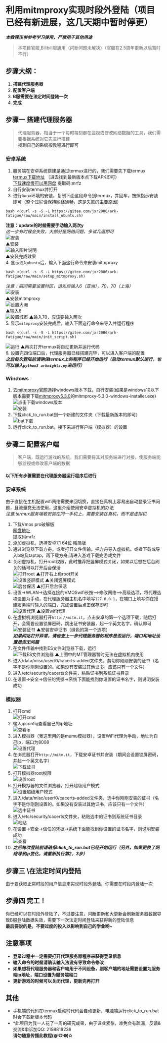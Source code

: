# 利用mitmproxy实现时段外登陆（项目已经有新进展，这几天期中暂时停更）
***本教程仅供参考学习使用，严禁用于其他用途***
> 本项目官服,Bilibili服通用（闪断问题未解决）（官服在2.5周年更新以后暂时不行）
## 步骤大纲：
1. **搭建代理服务器**
2. **配置客户端**
3. **B服需要在法定时间登陆一次**
4. **完成**
## 步骤一 搭建代理服务器
> 代理服务器，相当于一个每时每刻都在监视或修改网络数据的工具，我们需要根据系统对它先进行搭建  
**找到自己的系统按教程进行即可**
### 安卓系统
1. 服务端在安卓系统搭建是通过termux进行的，我们需要先下载termux  
[termux下载地址](https://f-droid.org/packages/com.termux/)
（进去找到最新版本点下载APK即可）  
[下载速度慢可以用网盘](https://pan.baidu.com/s/1L3P_Uq-1zngROkQYrXICuQ)
提取码:mrfz  
2. 自行安装termux并打开  
3. 进行liunx环境的安装，复制下面这段命令到termux，并回车，按照指示安装即可（整个过程请保持网络通畅，这是失败的主要原因）  
```
bash <(curl -s -S -L https://gitee.com/jxr2006/ark-fatigue/raw/main/install_ubuntu.sh)
```  
**注意：update的时候需要手动输入两次y**  
*这一步有时候会失败，大部分是网络问题，多试几遍即可*  
![安装](https://images.gitee.com/uploads/images/2021/1029/150552_e616577b_7638561.png "Screenshot_20211029-130639.png")  
▲安装  
![输入图片说明](https://images.gitee.com/uploads/images/2021/1029/151352_a8987044_7638561.png "Screenshot_20211029-130954.png")  
▲安装完成效果  
4. 显示`进入ubuntu`后，输入下面这行命令来安装mitmproxy
```
bash <(curl -s -S -L https://gitee.com/jxr2006/ark-fatigue/raw/main/setup_mitmproxy.sh)
```  
*注意：期间需要设置时区，请先后输入6（亚洲），70，70（上海）*  
![安装](https://images.gitee.com/uploads/images/2021/1029/150845_6a3ea038_7638561.png "Screenshot_20211029-131025.png")  
▲安装mitmproxy  
![设置大洲](https://images.gitee.com/uploads/images/2021/1029/150922_8390d541_7638561.png "Screenshot_20211028-180953.png")  
▲输入6  
![设置城市](https://images.gitee.com/uploads/images/2021/1029/150954_21fd196b_7638561.png "Screenshot_20211029-131316.png")
▲输入70，应该要输入两次  
5. 显示`mitmproxy`安装完成后，输入下面这行命令来导入并运行程序  
```
bash <(curl -s -S -L https://gitee.com/jxr2006/ark-fatigue/raw/main/init_script.sh)
```
![运行](https://images.gitee.com/uploads/images/2021/1029/152114_41ac3f3a_7638561.png "Screenshot_20211029-130149.png")
▲再次打开termux将自动更新并运行代码  
6. 设置完四位端口后，代理服务器已经搭建完毕，可以进入客户端的配置  
***之后每次登陆前请确保termux上的程序已经开始运行（启动termux默认运行，也可以输入`python3 arknights.py`来运行）***
### Windows
1. 去[mitmproxy官网](https://mitmproxy.org/#mitmproxy)选择windows版本下载，自行安装(如果是windows10以下版本需要下载[mitmproxy5.3.0](https://mitmproxy.org/downloads/)的mitmproxy-5.3.0-windows-installer.exe)  
![点击下载windows版本](https://images.gitee.com/uploads/images/2021/1023/174442_e05b8115_7638561.png "8%XI4@WA652P]RL{[LX67]7.png")  
![安装](https://images.gitee.com/uploads/images/2021/1023/174603_4fddf567_7638561.png "K{[0DZ1$H2RBA]24$5C48KU.png")  
2. 下载click_to_run.bat到一个新建的文件夹（下载最新版本的即可）  
![bat下载](https://images.gitee.com/uploads/images/2021/1031/183618_46bdefdc_7638561.png "3GS8R}@%6[~M@8}4`NY)F56.png")  
3. 运行click_to_run.bat，接下来进行客户端（模拟器）的设置  
## 步骤二 配置客户端
> 客户端，既运行游戏的系统，我们需要将其对服务端进行对接，使服务端能够监视或修改客户端的数据  
#### 以下所有步骤需要在代理服务器运行程序后进行
### 安卓系统
由于直接在主机配置wifi网络需要来回切换，直接在真机上容易出自动登录证书问题，且流量党无法使用，这里介绍使用安卓虚拟机的办法  
*注意:termux服务端若安装在同一手机上，需要安装在真机，而不是虚拟机*  
1. 下载Vmos pro破解版  
[网盘地址](https://pan.baidu.com/s/1MIis1SuL_Yvhm2bbj2jQLQ)  
提取码mrfz  
2. 添加虚拟机，选择安卓7.1 64位 精简版  
3. 通过浏览器下载方舟，或者打开文件传输，把方舟导入虚拟机，或者下载或导入b站及taptap，再下载方舟;请进入游戏下载完游戏文件  
4. 关闭虚拟机，打开root权限，此时推荐把竖屏模式关闭，如果以后想在后台刷关的话可以打开后台保活  
![打开root](https://images.gitee.com/uploads/images/2021/1029/235430_edafce17_7638561.png "Screenshot_20211029-234106.png")
▲打开右上角root开关  
![设置竖屏模式](https://images.gitee.com/uploads/images/2021/1029/235618_94df6e0b_7638561.png "Screenshot_20211029-234321.png")
▲关闭竖屏模式  
![后台保活](https://images.gitee.com/uploads/images/2021/1029/235647_3ea354bf_7638561.png "Screenshot_20211029-235607.png")
▲打开后台保活  
5. 设置->WLAN->选择连接的VMOSwifi长按–>修改网络–>高级选项，将代理选项设置为手动，在代理服务器主机名中填写`127.0.0.1`，在端口上填写你在搭建服务端时输入的端口，完成设置后点击保存即可  
![设置代理](https://images.gitee.com/uploads/images/2021/1029/235926_5eb1b7b9_7638561.png "Screenshot_20211029-234219.png")
▲设置wifi代理  
6. 在虚拟机浏览器打开`http://mitm.it`，点击安卓的第一个选项下载，随后打开，会需要设置锁屏密码，跳出证书安装器，起一个英文名字，确认即可  
![安装证书](https://images.gitee.com/uploads/images/2021/1030/000152_c3704100_7638561.png "Screenshot_20211029-234515.png")
▲安装安卓证书（绿色的第一个选项）  
***如果网站打开异常，请检查上一步代理服务器的程序是否运行，端口和地址设置是否无问题***  
7. 在文件传输中找到ES文件浏览器下载，运行  
![下载ES文件浏览器](https://images.gitee.com/uploads/images/2021/1030/000553_2658aad7_7638561.png "Screenshot_20211029-234403.png")
▲上图中的MT管理器暂时无法在虚拟机内使用  
8. 进入/data/misc/user/0/cacerts-added文件夹，剪切你刚刚安装的证书（名字不是你刚刚设置的。如果没有安装过其他证书，应该只有一个文件）  
9. 进入/etc/security/cacerts文件夹，粘贴证书到系统证书目录  
10. 在设置->安全->信任的凭据->系统下面能找到你设置的证书名字，则说明安装成功  
### 模拟器
1. 打开cmd  
![打开cmd](https://images.gitee.com/uploads/images/2021/1023/195404_22b4d808_7638561.png "]_LNKLG~{~~A0EH0}VTTDDE.png")  
2. 输入ipconfig查看自己的ip地址  
![查看ip](https://images.gitee.com/uploads/images/2021/1023/195606_47f602f1_7638561.png "QZ}5F329IO7M{3@MX%}FVOG.png")  
3. 进入模拟器（我这里用的是mumu模拟器），设置WiFi代理为手动，地址为自己ip，端口为8008  
![设置代理](https://images.gitee.com/uploads/images/2021/1023/195942_49555077_7638561.png "OH2I)_LP%GSZPO5ZR1``ZEG.png")  
4. 在浏览器打开`http://mitm.it`，下载安卓证书并安装（期间会设置锁屏密码，并起一个英文名字）  
![下载证书](https://images.gitee.com/uploads/images/2021/1023/200126_aa850b70_7638561.png "]5O5A1WM1VVH6%[ZQK0{D}6.png")  
5. 打开模拟器root权限  
![设置root](https://images.gitee.com/uploads/images/2021/1023/200444_82fbb766_7638561.png "0~7(7}QA(M~H%1@95E}@WOS.png")  
6. 打开模拟器的文件浏览器，打开超级用户模式  
![设置超级用户模式](https://images.gitee.com/uploads/images/2021/1023/200541_70e10cbb_7638561.png "7IW%{[EST7SU_%0[2RLT3@D.png")  
7. 进入/data/misc/user/0/cacerts-added文件夹，选中你刚刚安装的证书（名字不是你刚刚设置的。如果没有安装过其他证书，应该只有一个文件）  
![选中证书](https://images.gitee.com/uploads/images/2021/1023/201059_1d928ee3_7638561.png "FOX}~RJ1U@MD71J31Q609%L.png")  
8. 进入/etc/security/cacerts文件夹，粘贴选中的证书到系统证书目录  
![粘贴](https://images.gitee.com/uploads/images/2021/1023/201128_13686839_7638561.png "R1_K9]X`1~N6PKLS{U`~$$4.png")  
9. 在设置->安全->信任的凭据->系统下面能找到你设置的证书名字，则说明安装成功  
![查看](https://images.gitee.com/uploads/images/2021/1023/201502_ee7e839a_7638561.png "4_)$HF6DD89M@75W6GLWIW5.png")  
10. ***之后每次登陆前请确保click_to_run.bat已经开始运行（另外，如果更换了网络导致ip变化，请重新执行第2，3步）***
## 步骤三 \在法定时间内登陆
由于要获取正常时段的用户信息来实现时段外登陆，你需要在时段内登陆一次
## 步骤四 完工！
你已经可以在时段外登陆了，不过要注意，闪断更新和大更新会刷新服务器数据导致B服登陆数据失效，需要下一次法定时间登陆来获得新的登陆信息  
**最后要说的是，不要过度的投入以影响到自己的学业哟~**
## 注意事项
- **登录过程中一定需要打开代理服务器程序来获得登录信息**
- **输入命令的时候请确认输入法没有导致命令修改**
- **如果想将代理服务器和客户端用于不同设备，则客户端的地址需要设置为服务端ip地址，端口设置为服务端端口**
- **更新游戏的时候可以关闭代理，更新完再打开**
## 其他
- 手机端的代码在termux启动时代码会自动更新，电脑端运行click_to_run.bat时会下载新版本代码  
- *此项目为我一人花了一周的研究成果，由于课业紧张，难免会有疏漏，反馈&交流&申诉加QQ: 2198818239  
**请勿随意传播此教程(◍˃̶ᗜ˂̶◍)✩**
